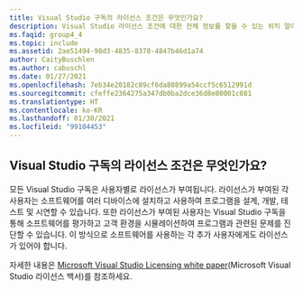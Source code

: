 ```yaml
---
title: Visual Studio 구독의 라이선스 조건은 무엇인가요?
description: Visual Studio 라이선스 조건에 대한 전체 정보를 찾을 수 있는 위치 알아보기
ms.faqid: group4_4
ms.topic: include
ms.assetid: 2ae51494-98d3-4835-8378-4847b46d1a74
author: CaityBuschlen
ms.author: cabuschl
ms.date: 01/27/2021
ms.openlocfilehash: 7eb34e20182c89cf6da80899a54ccf5c6512991d
ms.sourcegitcommit: cfeffe2364275a347db0ba2dce36d8e80001c081
ms.translationtype: HT
ms.contentlocale: ko-KR
ms.lasthandoff: 01/30/2021
ms.locfileid: "99104453"
---
```

## <a name="what-are-the-licensing-terms-for-visual-studio-subscriptions"></a>Visual Studio 구독의 라이선스 조건은 무엇인가요? 

모든 Visual Studio 구독은 사용자별로 라이선스가 부여됩니다.  라이선스가 부여된 각 사용자는 소프트웨어를 여러 디바이스에 설치하고 사용하여 프로그램을 설계, 개발, 테스트 및 시연할 수 있습니다.  또한 라이선스가 부여된 사용자는 Visual Studio 구독을 통해 소프트웨어를 평가하고 고객 환경을 시뮬레이션하여 프로그램과 관련된 문제를 진단할 수 있습니다.  이 방식으로 소프트웨어를 사용하는 각 추가 사용자에게도 라이선스가 있어야 합니다. 

자세한 내용은 [Microsoft Visual Studio Licensing white paper](https://aka.ms/vslicensing)(Microsoft Visual Studio 라이선스 백서)를 참조하세요. 